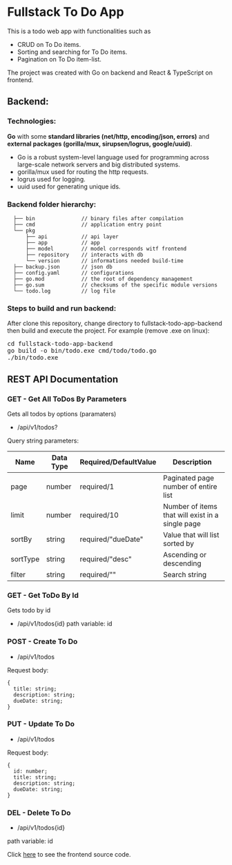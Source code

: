 # Fullstack To Do App

This is a todo web app with functionalities such as
-	CRUD on To Do items.
-	Sorting and searching for To Do items. 
-	Pagination on To Do item-list.

The project was created with Go on backend and React & TypeScript on frontend.

## Backend:
### Technologies:
**Go** with some **standard libraries (net/http, encoding/json, errors)** and **external packages (gorilla/mux, sirupsen/logrus, google/uuid)**.
 
-	Go is a robust system-level language used for programming across large-scale network servers and big distributed systems. 
-	gorilla/mux used for routing the http requests.
-	logrus used for logging.
-	uuid used for generating unique ids.

### Backend folder hierarchy:
    
      ├── bin               // binary files after compilation
      ├── cmd               // application entry point
      └── pkg               
          ├── api           // api layer
          ├── app           // app
          ├── model         // model corresponds witf frontend
          ├── repository    // interacts with db
          └── version       // informations needed build-time 
      ├── backup.json       // json db
      ├── config.yaml       // configurations
      ├── go.mod            // the root of dependency management
      ├── go.sum            // checksums of the specific module versions
      └── todo.log          // log file
  
### Steps to build and run backend:

After clone this repository, change directory to fullstack-todo-app-backend then build and execute the project.
For example (remove .exe on linux):
<pre>
cd fullstack-todo-app-backend
go build -o bin/todo.exe cmd/todo/todo.go
./bin/todo.exe
</pre>

## REST API Documentation

### GET - Get All ToDos By Parameters

Gets all todos by options (paramaters)  
- /api/v1/todos?

Query string parameters:  

| Name  | Data Type | Required/DefaultValue  | Description |
| ------------- | ------------- | ------------- | ------------- |
| page | number | required/1 | Paginated page number of entire list |
| limit | number | required/10 | Number of items that will exist in a single page |
| sortBy | string | required/"dueDate" | Value that will list sorted by |
| sortType | string | required/"desc" | Ascending or descending |
| filter | string | required/"" | Search string |

### GET - Get ToDo By Id

Gets todo by id  
- /api/v1/todos{id}
path variable: id  

### POST - Create To Do

- /api/v1/todos

Request body:  

```
{
  title: string;
  description: string;
  dueDate: string;
}
```

### PUT - Update To Do

- /api/v1/todos

Request body:  

```
{
  id: number;
  title: string;
  description: string;
  dueDate: string;
}
```

### DEL - Delete To Do

- /api/v1/todos{id}

path variable: id

Click [here](https://github.com/yelimot/fullstack-todo-app-frontend) to see the frontend source code.
